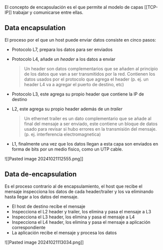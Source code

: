 El concepto de encapsulación es el que permite al modelo de capas [[TCP-IP]] trabajar y comunicarse entre ellas. 

## Data encapsulation 
El proceso por el que un host puede enviar datos consiste en cinco pasos:
- Protocolo L7, prepara los datos para ser enviados 
- Protocolo L4, añade un _header_ a los datos a enviar
	> Un header son datos complementarios que se añaden al principio de los datos que van a ser transmitidos por la red. Contienen los datos usados por el protocolo que agrega el header (p. ej. un header L4 va a agregar el puerto de destino, etc)

- Protocolo L3, este agrega su propio header que contiene la IP de destino
- L2, este agrega su propio header además de un _trailer_
	> Un ethernet trailer es un dato complementario que se añade al final del mensaje a ser enviado, este contiene un bloque de datos usado para revisar si hubo errores en la transmisión del mensaje. (p. ej. interferencia electromagnetica)
	> 

- L1, finalmente una vez que los datos llegan a esta capa son enviados en forma de bits por un medio fisico, como un UTP cable. 

![[Pasted image 20241021112555.png]]

## Data de-encapsulation
Es el proceso contrario al de encapsulamiento, el host que recibe el mensaje inspecciona los datos de cada header/trailer y los va eliminando hasta llegar a los datos del mensaje. 
- El host de destino recibe el mensaje 
- Inspecciona el L2 header y trailer, los elimina y pasa el mensaje a L3
- Inspecciona el L3 header, los elimina y pasa el mensaje a L4
- Inspecciona el L4 header, los elimina y pasa el mensaje a aplicación correspondiente 
- La aplicación recibe el mensaje y procesa los datos 

![[Pasted image 20241021113034.png]]